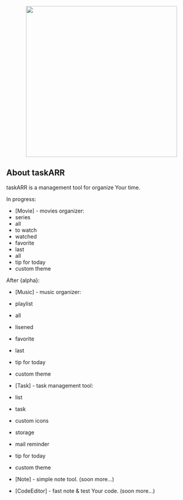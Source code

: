 <p align="center"><a href="https://laravel.com" target="_blank"><img src="https://raw.githubusercontent.com/dbetlej/taskARR/5420ab68c7273ba465a68eed551ec0466425dd45/public/img/taskARR.svg" width="400"></a></p>

## About taskARR

taskARR is a management tool for organize Your time. 

In progress:
- [Movie] - movies organizer:
- series
- all
- to watch
- watched
- favorite
- last
- all
- tip for today
- custom theme

After {alpha}:
- [Music] - music organizer: 
- playlist
- all
- lisened
- favorite
- last
- tip for today
- custom theme

- [Task] - task management tool:
- list
- task
- custom icons
- storage
- mail reminder
- tip for today
- custom theme

- [Note] - simple note tool. (soon more...)
- [CodeEditor] - fast note & test Your code. (soon more...)
